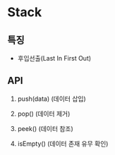 # Stack

## 특징

- 후입선출(Last In First Out)

## API

1. push(data) (데이터 삽입)

2. pop() (데이터 제거)

3. peek() (데이터 참조)

4. isEmpty() (데이터 존재 유무 확인)
